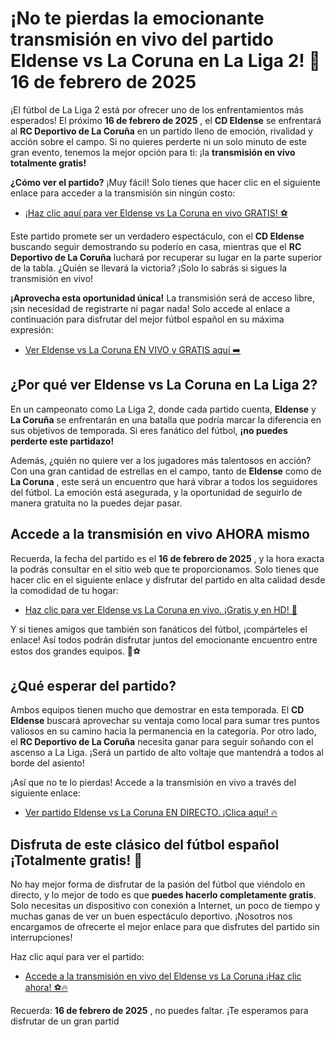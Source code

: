 # ¡No te pierdas la emocionante transmisión en vivo del partido Eldense vs La Coruna en La Liga 2! 📅 16 de febrero de 2025

¡El fútbol de La Liga 2 está por ofrecer uno de los enfrentamientos más esperados! El próximo **16 de febrero de 2025** , el **CD Eldense** se enfrentará al **RC Deportivo de La Coruña** en un partido lleno de emoción, rivalidad y acción sobre el campo. Si no quieres perderte ni un solo minuto de este gran evento, tenemos la mejor opción para ti: ¡la **transmisión en vivo totalmente gratis!**

**¿Cómo ver el partido?** ¡Muy fácil! Solo tienes que hacer clic en el siguiente enlace para acceder a la transmisión sin ningún costo:

- [¡Haz clic aquí para ver Eldense vs La Coruna en vivo GRATIS! ⚽](https://tinyurl.com/livestreamfreeo?st=Eldense+vs+La+Coruna&si=gh)

Este partido promete ser un verdadero espectáculo, con el **CD Eldense** buscando seguir demostrando su poderío en casa, mientras que el **RC Deportivo de La Coruña** luchará por recuperar su lugar en la parte superior de la tabla. ¿Quién se llevará la victoria? ¡Solo lo sabrás si sigues la transmisión en vivo!

**¡Aprovecha esta oportunidad única!** La transmisión será de acceso libre, ¡sin necesidad de registrarte ni pagar nada! Solo accede al enlace a continuación para disfrutar del mejor fútbol español en su máxima expresión:

- [Ver Eldense vs La Coruna EN VIVO y GRATIS aquí ➡️](https://tinyurl.com/livestreamfreeo?st=Eldense+vs+La+Coruna&si=gh)

## ¿Por qué ver Eldense vs La Coruna en La Liga 2?

En un campeonato como La Liga 2, donde cada partido cuenta, **Eldense** y **La Coruña** se enfrentarán en una batalla que podría marcar la diferencia en sus objetivos de temporada. Si eres fanático del fútbol, **¡no puedes perderte este partidazo!**

Además, ¿quién no quiere ver a los jugadores más talentosos en acción? Con una gran cantidad de estrellas en el campo, tanto de **Eldense** como de **La Coruna** , este será un encuentro que hará vibrar a todos los seguidores del fútbol. La emoción está asegurada, y la oportunidad de seguirlo de manera gratuita no la puedes dejar pasar.

## Accede a la transmisión en vivo AHORA mismo

Recuerda, la fecha del partido es el **16 de febrero de 2025** , y la hora exacta la podrás consultar en el sitio web que te proporcionamos. Solo tienes que hacer clic en el siguiente enlace y disfrutar del partido en alta calidad desde la comodidad de tu hogar:

- [Haz clic para ver Eldense vs La Coruna en vivo. ¡Gratis y en HD! 🎥](https://tinyurl.com/livestreamfreeo?st=Eldense+vs+La+Coruna&si=gh)

Y si tienes amigos que también son fanáticos del fútbol, ¡compárteles el enlace! Así todos podrán disfrutar juntos del emocionante encuentro entre estos dos grandes equipos. 👫⚽

## ¿Qué esperar del partido?

Ambos equipos tienen mucho que demostrar en esta temporada. El **CD Eldense** buscará aprovechar su ventaja como local para sumar tres puntos valiosos en su camino hacia la permanencia en la categoría. Por otro lado, el **RC Deportivo de La Coruña** necesita ganar para seguir soñando con el ascenso a La Liga. ¡Será un partido de alto voltaje que mantendrá a todos al borde del asiento!

¡Así que no te lo pierdas! Accede a la transmisión en vivo a través del siguiente enlace:

- [Ver partido Eldense vs La Coruna EN DIRECTO. ¡Clica aquí! 🔥](https://tinyurl.com/livestreamfreeo?st=Eldense+vs+La+Coruna&si=gh)

## Disfruta de este clásico del fútbol español ¡Totalmente gratis! 🎉

No hay mejor forma de disfrutar de la pasión del fútbol que viéndolo en directo, y lo mejor de todo es que **puedes hacerlo completamente gratis**. Solo necesitas un dispositivo con conexión a Internet, un poco de tiempo y muchas ganas de ver un buen espectáculo deportivo. ¡Nosotros nos encargamos de ofrecerte el mejor enlace para que disfrutes del partido sin interrupciones!

Haz clic aquí para ver el partido:

- [Accede a la transmisión en vivo del Eldense vs La Coruna ¡Haz clic ahora! ⚽🔥](https://tinyurl.com/livestreamfreeo?st=Eldense+vs+La+Coruna&si=gh)

Recuerda: **16 de febrero de 2025** , no puedes faltar. ¡Te esperamos para disfrutar de un gran partid
